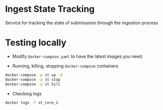 # Ingest State Tracking

Service for tracking the state of submissions through the ingestion process

# Testing locally

* Modify `docker-compose.yaml` to have the latest images you need.

* Running, killing, stopping `docker-compose` containers
```bash
docker-compose -p st up -d
docker-compose -p st stop
docker-compose -p st kill
```

* Checking logs
```bash
docker logs -f st_core_1 
```